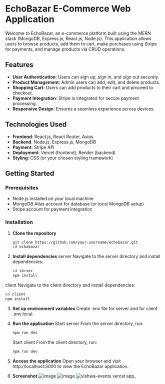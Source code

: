 # EchoBazar E-Commerce Web Application

Welcome to EchoBazar, an e-commerce platform built using the MERN stack (MongoDB, Express.js, React.js, Node.js). This application allows users to browse products, add them to cart, make purchases using Stripe for payments, and manage products via CRUD operations.

## Features

- **User Authentication**: Users can sign up, sign in, and sign out securely.
- **Product Management**: Admin users can add, edit, and delete products.
- **Shopping Cart**: Users can add products to their cart and proceed to checkout.
- **Payment Integration**: Stripe is integrated for secure payment processing.
- **Responsive Design**: Ensures a seamless experience across devices.

## Technologies Used

- **Frontend**: React.js, React Router, Axios
- **Backend**: Node.js, Express.js, MongoDB
- **Payment**: Stripe API
- **Deployment**: Vercel (frontend), Render (backend)
- **Styling**: CSS (or your chosen styling framework)

## Getting Started

### Prerequisites

- Node.js installed on your local machine
- MongoDB Atlas account for database (or local MongoDB setup)
- Stripe account for payment integration

### Installation

1. **Clone the repository**

   ```bash
   git clone https://github.com/your-username/echobazar.git
   cd echobazar

2. **Install dependencies**
   server
   Navigate to the server directory and install dependencies:
   ```bash
   cd server
   npm install
   ```
  client
  Navigate to the client directory and install dependencies:
  ```bash
  cd client
  npm install
  ```
3. **Set up environment variables**
   Create .env file for server and for client .env.local.

4. **Run the application**
   Start server
   From the server directory, run:
   ```bash
   npm run dev
   ```
   Start client
   From the client directory, run:
   ```bash
   npm run dev
   ```
   
5. **Access the application**
   Open your browser and visit http://localhost:3000 to view the EchoBazar application.

7. **Screenshot**
   ![image](https://github.com/sanket560/vishwaEvents/assets/68066761/110004d3-05c3-4077-9591-a4d95aa6e7c8)
   ![image](https://github.com/sanket560/vishwaEvents/assets/68066761/300cad81-3fc2-4076-86c6-21d3df54ba9b)
   ![vishwa-events vercel app_](https://github.com/sanket560/vishwaEvents/assets/68066761/8eaf4dae-f898-41ca-ab2a-727043cd3ff4)
